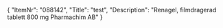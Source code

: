 {
  "ItemNr": "088142",
  "Title": "test",
  "Description": "Renagel, filmdragerad tablett 800 mg Pharmachim AB"
}